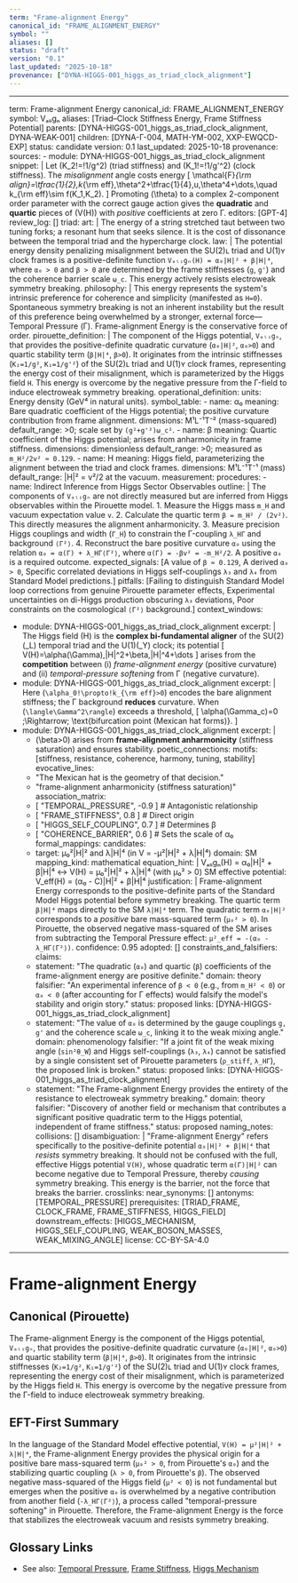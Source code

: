 ```yaml
---
term: "Frame-alignment Energy"
canonical_id: "FRAME_ALIGNMENT_ENERGY"
symbol: ""
aliases: []
status: "draft"
version: "0.1"
last_updated: "2025-10-18"
provenance: ["DYNA-HIGGS-001_higgs_as_triad_clock_alignment"]
---
```


---
term: Frame-alignment Energy
canonical_id: FRAME_ALIGNMENT_ENERGY
symbol: Vₐₗᵢgₙ
aliases: [Triad–Clock Stiffness Energy, Frame Stiffness Potential]
parents: [DYNA-HIGGS-001_higgs_as_triad_clock_alignment, DYNA-WEAK-001]
children: [DYNA-Γ-004, MATH-YM-002, XXP-EWQCD-EXP]
status: candidate
version: 0.1
last_updated: 2025-10-18
provenance:
  sources:
    - module: DYNA-HIGGS-001_higgs_as_triad_clock_alignment
      snippet: |
        Let (K_2!=!1/g^2) (triad stiffness) and (K_1!=!1/g'^2) (clock stiffness). The *misalignment* angle costs energy
        [
        \mathcal{F}*{\rm align}=\tfrac{1}{2},k*{\rm eff},\theta^2+\tfrac{1}{4},u,\theta^4+\dots,\quad
        k_{\rm eff}\sim f(K_1,K_2).
        ]
        Promoting (\theta) to a complex 2-component order parameter with the correct gauge action gives the **quadratic** and **quartic** pieces of (V(H)) with *positive* coefficients at zero Γ.
  editors: [GPT-4]
  review_log: []
triad:
  art: |
    The energy of a string stretched taut between two tuning forks; a resonant hum that seeks silence. It is the cost of dissonance between the temporal triad and the hypercharge clock.
  law: |
    The potential energy density penalizing misalignment between the SU(2)ʟ triad and U(1)ʏ clock frames is a positive-definite function `Vₐₗᵢgₙ(H) = α₀|H|² + β|H|⁴`, where `α₀ > 0` and `β > 0` are determined by the frame stiffnesses (`g`, `g'`) and the coherence barrier scale `ω_c`. This energy actively resists electroweak symmetry breaking.
  philosophy: |
    This energy represents the system's intrinsic preference for coherence and simplicity (manifested as `H=0`). Spontaneous symmetry breaking is not an inherent instability but the result of this preference being overwhelmed by a stronger, external force—Temporal Pressure (Γ). Frame-alignment Energy is the conservative force of order.
pirouette_definition: |
  The component of the Higgs potential, `Vₐₗᵢgₙ`, that provides the positive-definite quadratic curvature (`α₀|H|²`, `α₀>0`) and quartic stability term (`β|H|⁴`, `β>0`). It originates from the intrinsic stiffnesses (`K₂=1/g²`, `K₁=1/g'²`) of the SU(2)ʟ triad and U(1)ʏ clock frames, representing the energy cost of their misalignment, which is parameterized by the Higgs field `H`. This energy is overcome by the negative pressure from the Γ-field to induce electroweak symmetry breaking.
operational_definition:
  units: Energy density (GeV⁴ in natural units).
  symbol_table:
    - name: α₀
      meaning: Bare quadratic coefficient of the Higgs potential; the positive curvature contribution from frame alignment.
      dimensions: M¹L⁻¹T⁻² (mass-squared)
      default_range: >0; scale set by `(g²+g'²)ω_c²`.
    - name: β
      meaning: Quartic coefficient of the Higgs potential; arises from anharmonicity in frame stiffness.
      dimensions: dimensionless
      default_range: >0; measured as `m_H²/2v² ≈ 0.129`.
    - name: H
      meaning: Higgs field, parameterizing the alignment between the triad and clock frames.
      dimensions: M¹L⁻¹T⁻¹ (mass)
      default_range: |H|² = v²/2 at the vacuum.
  measurement:
    procedures:
      - name: Indirect Inference from Higgs Sector Observables
        outline: |
          The components of `Vₐₗᵢgₙ` are not directly measured but are inferred from Higgs observables within the Pirouette model.
          1. Measure the Higgs mass `m_H` and vacuum expectation value `v`.
          2. Calculate the quartic term `β = m_H² / (2v²)`. This directly measures the alignment anharmonicity.
          3. Measure precision Higgs couplings and width (`Γ_H`) to constrain the Γ-coupling `λ_HΓ` and background `⟨Γ²⟩`.
          4. Reconstruct the bare positive curvature `α₀` using the relation `α₀ = α(Γ) + λ_HΓ⟨Γ²⟩`, where `α(Γ) = -βv² = -m_H²/2`. A positive `α₀` is a required outcome.
        expected_signals: [A value of `β ≈ 0.129`, A derived `α₀ > 0`, Specific correlated deviations in Higgs self-couplings `λ₃` and `λ₄` from Standard Model predictions.]
        pitfalls: [Failing to distinguish Standard Model loop corrections from genuine Pirouette parameter effects, Experimental uncertainties on di-Higgs production obscuring `λ₃` deviations, Poor constraints on the cosmological `⟨Γ²⟩` background.]
context_windows:
  - module: DYNA-HIGGS-001_higgs_as_triad_clock_alignment
    excerpt: |
      The Higgs field (H) is the **complex bi-fundamental aligner** of the SU(2)(_L) temporal triad and the U(1)(_Y) clock; its potential
      [
      V(H)=\alpha(\Gamma),|H|^2+\beta,|H|^4+\dots
      ]
      arises from the **competition** between (i) *frame-alignment energy* (positive curvature) and (ii) *temporal-pressure softening* from Γ (negative curvature).
  - module: DYNA-HIGGS-001_higgs_as_triad_clock_alignment
    excerpt: |
      Here (`\alpha_0!\propto!k_{\rm eff}>0`) encodes the bare alignment stiffness; the Γ background **reduces** curvature. When (`\langle\Gamma^2\rangle`) exceeds a threshold,
      [
      \alpha(\Gamma_c)=0 ;\Rightarrow; \text{bifurcation point (Mexican hat forms)}.
      ]
  - module: DYNA-HIGGS-001_higgs_as_triad_clock_alignment
    excerpt: |
      * (\beta>0) arises from **frame-alignment anharmonicity** (stiffness saturation) and ensures stability.
poetic_connections:
  motifs: [stiffness, resistance, coherence, harmony, tuning, stability]
  evocative_lines:
    - "The Mexican hat is the geometry of that decision."
    - "frame-alignment anharmonicity (stiffness saturation)"
  association_matrix:
    - [ "TEMPORAL_PRESSURE", -0.9 ] # Antagonistic relationship
    - [ "FRAME_STIFFNESS", 0.8 ]   # Direct origin
    - [ "HIGGS_SELF_COUPLING", 0.7 ] # Determines β
    - [ "COHERENCE_BARRIER", 0.6 ]   # Sets the scale of α₀
formal_mappings:
  candidates:
    - target: μ₀²|H|² and λ|H|⁴ (in V = -μ²|H|² + λ|H|⁴)
      domain: SM
      mapping_kind: mathematical
      equation_hint: |
        Vₐₗᵢgₙ(H) = α₀|H|² + β|H|⁴  ↔  V(H) = μ₀²|H|² + λ|H|⁴ (with μ₀² > 0)
        SM effective potential: V_eff(H) = (α₀ - C)|H|² + β|H|⁴
      justification: |
        Frame-alignment Energy corresponds to the positive-definite parts of the Standard Model Higgs potential before symmetry breaking. The quartic term `β|H|⁴` maps directly to the SM `λ|H|⁴` term. The quadratic term `α₀|H|²` corresponds to a *positive* bare mass-squared term (`μ₀² > 0`). In Pirouette, the observed negative mass-squared of the SM arises from subtracting the Temporal Pressure effect: `μ²_eff = -(α₀ - λ_HΓ⟨Γ²⟩)`.
      confidence: 0.95
  adopted: []
constraints_and_falsifiers:
  claims:
    - statement: "The quadratic (`α₀`) and quartic (`β`) coefficients of the frame-alignment energy are positive definite."
      domain: theory
      falsifier: "An experimental inference of `β < 0` (e.g., from `m_H² < 0`) or `α₀ < 0` (after accounting for Γ effects) would falsify the model's stability and origin story."
      status: proposed
      links: [DYNA-HIGGS-001_higgs_as_triad_clock_alignment]
    - statement: "The value of `α₀` is determined by the gauge couplings `g, g'` and the coherence scale `ω_c`, linking it to the weak mixing angle."
      domain: phenomenology
      falsifier: "If a joint fit of the weak mixing angle (`sin²θ_W`) and Higgs self-couplings (`λ₃`, `λ₄`) cannot be satisfied by a single consistent set of Pirouette parameters (`ρ_stiff`, `λ_HΓ`), the proposed link is broken."
      status: proposed
      links: [DYNA-HIGGS-001_higgs_as_triad_clock_alignment]
    - statement: "The Frame-alignment Energy provides the entirety of the resistance to electroweak symmetry breaking."
      domain: theory
      falsifier: "Discovery of another field or mechanism that contributes a significant positive quadratic term to the Higgs potential, independent of frame stiffness."
      status: proposed
naming_notes:
  collisions: []
  disambiguation: |
    "Frame-alignment Energy" refers specifically to the positive-definite potential `α₀|H|² + β|H|⁴` that *resists* symmetry breaking. It should not be confused with the full, effective Higgs potential `V(H)`, whose quadratic term `α(Γ)|H|²` can become negative due to Temporal Pressure, thereby *causing* symmetry breaking. This energy is the barrier, not the force that breaks the barrier.
crosslinks:
  near_synonyms: []
  antonyms: [TEMPORAL_PRESSURE]
  prerequisites: [TRIAD_FRAME, CLOCK_FRAME, FRAME_STIFFNESS, HIGGS_FIELD]
  downstream_effects: [HIGGS_MECHANISM, HIGGS_SELF_COUPLING, WEAK_BOSON_MASSES, WEAK_MIXING_ANGLE]
license: CC-BY-SA-4.0
---

# Frame-alignment Energy

## Canonical (Pirouette)
The Frame-alignment Energy is the component of the Higgs potential, `Vₐₗᵢgₙ`, that provides the positive-definite quadratic curvature (`α₀|H|²`, `α₀>0`) and quartic stability term (`β|H|⁴`, `β>0`). It originates from the intrinsic stiffnesses (`K₂=1/g²`, `K₁=1/g'²`) of the SU(2)ʟ triad and U(1)ʏ clock frames, representing the energy cost of their misalignment, which is parameterized by the Higgs field `H`. This energy is overcome by the negative pressure from the Γ-field to induce electroweak symmetry breaking.

## EFT-First Summary
In the language of the Standard Model effective potential, `V(H) = μ²|H|² + λ|H|⁴`, the Frame-alignment Energy provides the physical origin for a positive bare mass-squared term (`μ₀² > 0`, from Pirouette's `α₀`) and the stabilizing quartic coupling (`λ > 0`, from Pirouette's `β`). The observed negative mass-squared of the Higgs field (`μ² < 0`) is not fundamental but emerges when the positive `α₀` is overwhelmed by a negative contribution from another field (`-λ_HΓ⟨Γ²⟩`), a process called "temporal-pressure softening" in Pirouette. Therefore, the Frame-alignment Energy is the force that stabilizes the electroweak vacuum and resists symmetry breaking.

## Glossary Links
- See also: [Temporal Pressure](<#>), [Frame Stiffness](<#>), [Higgs Mechanism](<#>)